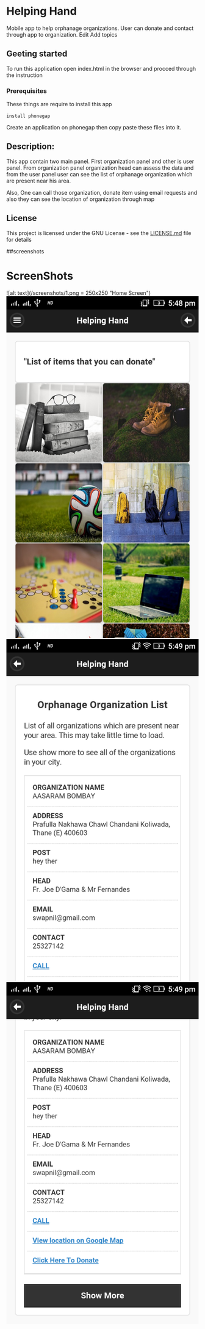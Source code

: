 # Helping Hand

Mobile app to help orphanage organizations. User can donate and contact through app to organization. Edit
Add topics

## Geeting started
To run this application open index.html in the browser and procced through the 
instruction

### Prerequisites

These things are require to install this app

````
install phonegap
````

Create an application on phonegap then copy paste these files into it.


## Description:

This app contain two main panel. First organization panel and other is user panel. From organization panel organization head can assess the data and from the user panel 
user can see the list of orphanage organization which are present near his area.

Also,
One can call those organization, donate item using email requests and also they can see the location of organization through map

## License

This project is licensed under the GNU License - see the [LICENSE.md](LICENSE.md) file for details

##screenshots
# ScreenShots
![alt text](/screenshots/1.png = 250x250 "Home Screen")
![alt text](/screenshots/2.PNG "donate Screen")
![alt text](/screenshots/3.PNG "info Screen")
![alt text](/screenshots/4.PNG "moreinfo Screen")
